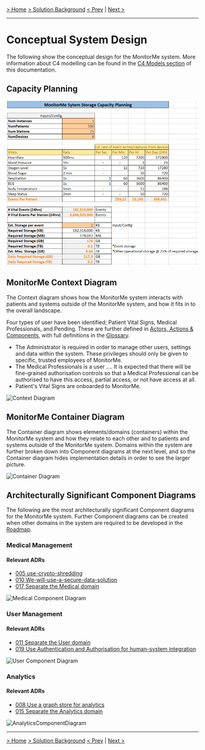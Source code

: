 [> Home](../README.md)    [> Solution Background](README.md)
[< Prev](ArchitecturePatterns.md)  |  [Next >](DataStore.md)

---

# Conceptual System Design

The following show the conceptual design for the MonitorMe system. More information about C4 modelling can be found in the [C4 Models section](../3.ViewsAndPerspectives/C4Models/README.md) of this documentation.

## Capacity Planning

![CapacityPlanning](../assets/images/CapacityPlanningData.png)

## MonitorMe Context Diagram

The Context diagram shows how the MonitorMe system interacts with patients and systems outside of the MonitorMe system, and how it fits in to the overall landscape.

Four types of user have been identified; Patient Vital Signs, Medical Professionals, and Pending. These are further defined in [Actors, Actions & Components](../1.ProblemBackground/ActorsActionsAndComponents.md), with full definitions in the [Glossary](../Glossary.md).

- The Administrator is required in order to manage other users, settings and data within the system. These privileges should only be given to specific, trusted employees of MonitorMe.
- The Medical Professionals is a user .... It is expected that there will be fine-grained authorisation controls so that a Medical Professional can be authorised to have this access, partial access, or not have access at all.
- Patient's Vital Signs are onboarded to MonitorMe.

![Context Diagram](../assets/diagrams/ContextDiagram.png)

## MonitorMe Container Diagram

The Container diagram shows elements/domains (containers) within the MonitorMe system and how they relate to each other and to patients and systems outside of the MonitorMe system. Domains within the system are further broken down into Component diagrams at the next level, and so the Container diagram hides implementation details in order to see the larger picture.

![Container Diagram](../assets/diagrams/ContainerDiagram.png)

## Architecturally Significant Component Diagrams

The following are the most architecturally significant Component diagrams for the MonitorMe system. Further Component diagrams can be created when other domains in the system are required to be developed in the [Roadmap](Roadmap.md).

### Medical Management

#### Relevant ADRs

- [005 use-crypto-shredding](../../4.ADRs/005-use-crypto-shredding.md)
- [010 We-will-use-a-secure-data-solution](../../4.ADRs/010-We-will-use-a-secure-data-solution.md)
- [017 Separate the Medical domain](../../4.ADRs/017-We-will-split-medical-domain.md)

![Medical Component Diagram](../assets/diagrams/MedicalComponentDiagram.png)

### User Management

#### Relevant ADRs

- [011 Separate the User domain](../../4.ADRs/011-We-will-separate-the-user-domain.md)
- [019 Use Authentication and Authorisation for human-system integration](../../4.ADRs/019-use-auth-for-human-system-integration.md)

![User Component Diagram](../assets/diagrams/UserComponentDiagram.png)

### Analytics

#### Relevant ADRs

- [008 Use a graph store for analytics](../../4.ADRs/008-We-will-use-a-graph-store-for-analytics.md)
- [015 Separate the Analytics domain](../../4.ADRs/015-We-will-split-analytics-domain.md)

![AnalyticsComponentDiagram](../assets/diagrams/AnalyticsComponentDiagram.png)

---

[> Home](../README.md)    [> Solution Background](README.md)
[< Prev](ArchitecturePatterns.md)  |  [Next >](DataStore.md)
